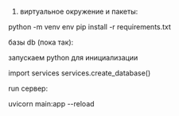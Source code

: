1. виртуальное окружение и пакеты:

python -m venv env
pip install -r requirements.txt

базы db (пока так):

запускаем python для инициализации

import services
services.create_database()


run сервер:

uvicorn main:app --reload